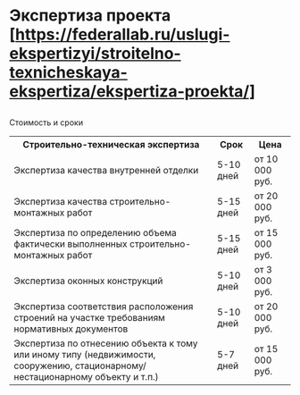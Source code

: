 # Экспертиза проекта [https://federallab.ru/uslugi-ekspertizyi/stroitelno-texnicheskaya-ekspertiza/ekspertiza-proekta/]
## 
Стоимость и сроки
<table>
<tbody>
<tr>
<th><span>Строительно-техническая экспертиза</span></th>
<th>Срок</th>
<th>Цена</th>
</tr>
<tr>
<td>Экспертиза качества внутренней отделки</td>
<td>5-10 дней</td>
<td>от 10 000 руб.</td>
</tr>
<tr>
<td>Экспертиза качества строительно-монтажных работ</td>
<td>5-15 дней</td>
<td>от 20 000 руб.</td>
</tr>
<tr>
<td>Экспертиза по определению объема фактически выполненных строительно-монтажных работ</td>
<td>5-15 дней</td>
<td>от 15 000 руб.</td>
</tr>
<tr>
<td>Экспертиза оконных конструкций</td>
<td>5-10 дней</td>
<td>от 3 000 руб.</td>
</tr>
<tr>
<td>Экспертиза соответствия расположения строений на участке требованиям нормативных документов</td>
<td>5-10 дней</td>
<td>от 20 000 руб.</td>
</tr>
<tr>
<td>Экспертиза по отнесению объекта к тому или иному типу (недвижимости, сооружению, стационарному/нестационарному объекту и т.п.)</td>
<td>5-7 дней</td>
<td>от 15 000 руб.</td>
</tr>
</tbody>
</table>